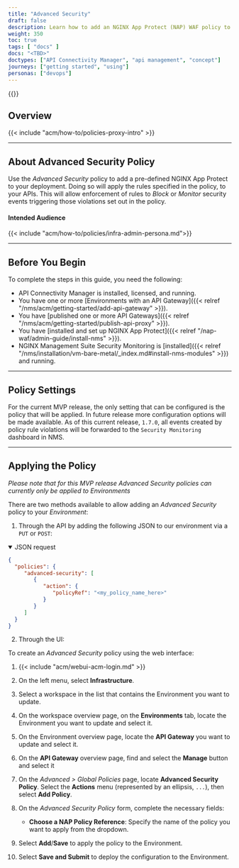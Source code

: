 ```yaml
---
title: "Advanced Security"
draft: false
description: Learn how to add an NGINX App Protect (NAP) WAF policy to your Environment by using the Advanced Security policy in NGINX Management Suite API Connectivity Manager.
weight: 350
toc: true
tags: [ "docs" ]
docs: "<TBD>"
doctypes: ["API Connectivity Manager", "api management", "concept"]
journeys: ["getting started", "using"]
personas: ["devops"]
---
```


{{<custom-styles>}}

## Overview

{{< include "acm/how-to/policies-proxy-intro" >}}

---

## About Advanced Security Policy

Use the *Advanced Security* policy to add a pre-defined NGINX App Protect to your deployment. Doing so will apply the rules specified in the policy, to your APIs.
This will allow enforcement of rules to *Block* or *Monitor* security events triggering those violations set out in the policy.

#### Intended Audience

{{< include "acm/how-to/policies/infra-admin-persona.md">}}

---

## Before You Begin

To complete the steps in this guide, you need the following:

- API Connectivity Manager is installed, licensed, and running.
- You have one or more [Environments with an API Gateway]({{< relref "/nms/acm/getting-started/add-api-gateway" >}}).
- You have [published one or more API Gateways]({{< relref "/nms/acm/getting-started/publish-api-proxy" >}}).
- You have [installed and set up NGINX App Protect]({{< relref "/nap-waf/admin-guide/install-nms" >}}).
- NGINX Management Suite Security Monitoring is [installed]({{< relref "/nms/installation/vm-bare-metal/_index.md#install-nms-modules" >}}) and running.

---

## Policy Settings

For the current MVP release, the only setting that can be configured is the policy that will be applied. In future release more configuration options will be made available.
As of this current release, `1.7.0`, all events created by policy rule violations will be forwarded to the `Security Monitoring` dashboard in NMS.

---

## Applying the Policy

*Please note that for this MVP release Advanced Security policies can currently only be applied to Environments*

There are two methods available to allow adding an *Advanced Security* policy to your *Environment*:

1. Through the API by adding the following JSON to our environment via a `PUT` or `POST`:
<details open>
<summary>JSON request</summary>

```json
{
  "policies": {
     "advanced-security": [
        {
           "action": {
              "policyRef": "<my_policy_name_here>"
           }
        }
     ]
  }
}
```
</details>

2. Through the UI:

To create an *Advanced Security* policy using the web interface:

1. {{< include "acm/webui-acm-login.md" >}}
2. On the left menu, select **Infrastructure**.
3. Select a workspace in the list that contains the Environment you want to update.
4. On the workspace overview page, on the **Environments** tab, locate the Environment you want to update and select it.
5. On the Environment overview page, locate the **API Gateway** you want to update and select it.
6. On the **API Gateway** overview page, find and select the **Manage** button and select it
7. On the *Advanced > Global Policies* page, locate **Advanced Security Policy**. Select the **Actions** menu (represented by an ellipsis, `...`), then select **Add Policy**.
8. On the *Advanced Security Policy* form, complete the necessary fields:

    - **Choose a NAP Policy Reference**: Specify the name of the policy you want to apply from the dropdown.

9. Select **Add**/**Save** to apply the policy to the Environment.
10. Select **Save and Submit** to deploy the configuration to the Environment.
